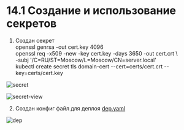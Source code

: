 # 14.1 Создание и использование секретов   
1. Создан секрет   
openssl genrsa -out cert.key 4096   
openssl req -x509 -new -key cert.key -days 3650 -out cert.crt \   
-subj '/C=RU/ST=Moscow/L=Moscow/CN=server.local'   
kubectl create secret tls domain-cert --cert=certs/cert.crt --key=certs/cert.key   

![secret](https://user-images.githubusercontent.com/78191008/143670650-7a58e85e-dfb5-4f80-953f-369946db9b2d.png)

![secret-view](https://user-images.githubusercontent.com/78191008/143670674-5df589a3-c954-4898-b9b4-cb5ab4d570a5.png)

2. Создан конфиг файл для деплоя [dep.yaml](https://github.com/Kostromin-Mixa/minikube-secrets/blob/main/dep.yaml)   

![dep](https://user-images.githubusercontent.com/78191008/143670725-31de4677-8ba5-43b9-add9-7a425eefaac4.png)
